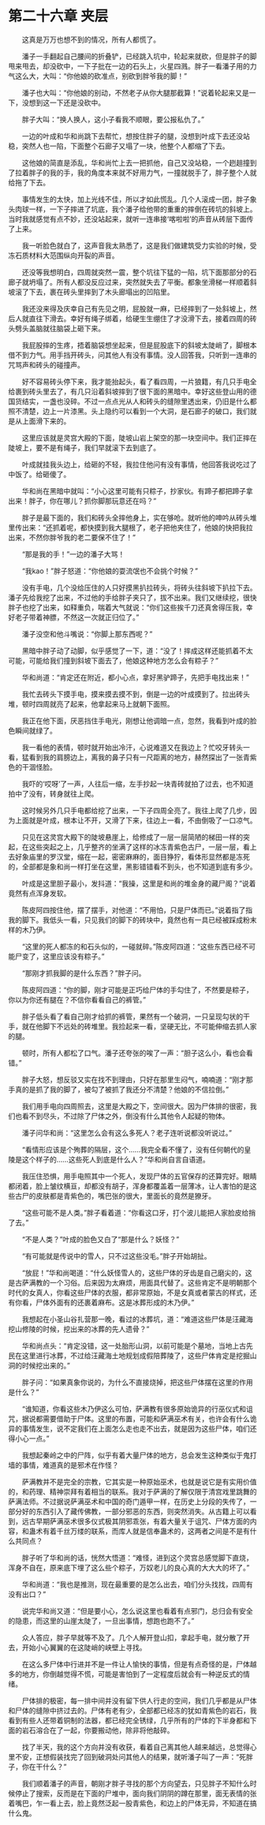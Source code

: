 # 第二十六章 夹层


　　这真是万万也想不到的情况，所有人都慌了。 

　　潘子一手翻起自己腰间的折叠铲，已经跳入坑中，轮起来就砍，但是胖子的脚甩来甩去，却没砍中，一下子批在一边的石头上，火星四溅。胖子一看潘子用的力气这么大，大叫：“你他娘的砍准点，别砍到胖爷我的脚！” 

　　潘子也大叫：“你他娘的别动，不然老子从你大腿那截算！”说着轮起来又是一下，没想到这一下还是没砍中。 

　　胖子大叫：“换人换人，这小子看我不顺眼，要公报私仇了。” 

　　一边的叶成和华和尚跳下去帮忙，想按住胖子的腿，没想到叶成下去还没站稳，突然人也一陷，下面整个石廊子又塌了一块，他整个人都缩了下去。 

　　这他娘的简直是添乱，华和尚忙上去一把抓他，自己又没站稳，一个趔趄撞到了拉着胖子的我的手，我的角度本来就不好用力气，一撞就脱手了，胖子整个人就给拖了下去。 

　　事情发生的太快，加上光线不佳，所以才如此慌乱。几个人滚成一团，胖子象头肉球一样，一下子摔进了坑底，我个潘子给他带的重重的摔倒在砖坑的斜坡上。当时我就感觉有点不妙，还没站起来，就听一连串接‘喀啦啦’的声音从砖层下面传了上来。 

　　我一听脸色就白了，这声音我太熟悉了，这是我们做建筑受力实验的时候，受冻石质材料大范围纵向开裂的声音。 

　　还没等我想明白，四周就突然一震，整个坑往下猛的一陷，坑下面那部分的石廊子就坍塌了。所有人都没反应过来，突然就失去了平衡。都象坐滑梯一样顺着斜坡滚了下去，裹在砖头里摔到了木头廊塌出的凹陷里。 

　　我还没来得及庆幸自己有先见之明，屁股就一麻，已经摔到了一处斜坡上，然后人就直往下滑去。幸好有绳子绑着，给硬生生绷住了才没滑下去，接着四周的砖头劈头盖脑就往脑袋上砸下来。 

　　我屁股摔的生疼，捂着脑袋想坐起来，但是屁股底下的斜坡太陡峭了，脚根本借不到力气。用手挡开砖头，问其他人有没有事情。没人回答我，只听到一连串的咒骂声和砖头的碰撞声。 

　　好不容易砖头停下来，我才能抬起头，看了看四周，一片狼籍，有几只手电全给裹到砖头里去了，有几只沿着斜坡摔到了很下面的黑暗中。幸好这些登山用的德国货结实，一盏也没碎。不过一点点光从人和砖头的缝隙里透出来，仍旧是什么都照不清楚，边上一片漆黑。头上隐约可以看到一个大洞，是石廊子的破口，我们就是从上面滑下来的。 

　　这里应该就是灵宫大殿的下面，陡坡山岩上架空的那一块空间中。我们正摔在陡坡上，要不是有绳子，我们早就滚下去到底了。 

　　叶成就挂我头边上，给砸的不轻，我拉住他问有没有事情，他回答我说吃过了中饭了。给砸傻了。 

　　华和尚在黑暗中就叫：“小心这里可能有只粽子，抄家伙。有蹄子都把蹄子拿出来！胖子，你在哪儿？抓你脚那玩意还在吗？”  

　　胖子是最下面的，我们和砖头全摔他身上，实在够呛。就听他的呻吟从砖头堆里传出来：“还抓着呢，都快摸到我大腿根了，老子把他夹住了，他娘的快把我拉出来，不然你胖爷我的老二要保不住了！” 

　　“那是我的手！”一边的潘子大骂！ 

　　“我kao！”胖子怒道：“你他娘的耍流氓也不会挑个时候？” 

　　没有手电，几个没给压住的人只好摸黑扒拉砖头，将砖头往斜坡下扒拉下去。潘子先给我挖了出来，不过他的手给胖子夹只了，拔不出来。我们又继续挖，很快胖子也挖了出来，如释重负，喘着大气就说：“你们这些挨千刀还真舍得压我，幸好老子带着神膘，不然这一次就正归位了。” 

　　潘子没空和他斗嘴说：“你脚上那东西呢？” 

　　黑暗中胖子动了动脚，似乎感觉了一下，道：“没了！摔成这样还能抓着不太可能，可能给我们撞到斜坡下面去了，他娘这种地方怎么会有粽子？”  

　　华和尚道：“肯定还在附近，都小心点，拿好黑驴蹄子，先把手电找出来！” 

　　我忙去砖头下摸手电，摸来摸去摸不到，倒是一边的叶成摸到了。拉出砖头堆，顿时四周就亮了起来，他拿起来马上就朝下面照。 

　　我正在他下面，厌恶挡住手电光，刚想让他调暗一点，忽然，我看到叶成的脸色瞬间就绿了。 

　　我一看他的表情，顿时就开始出冷汗，心说难道又在我边上？忙咬牙转头一看，猛看到我的肩膀边上，离我的鼻子只有一尺距离的地方，赫然探出了一张青紫色的干涸怪脸。 

　　我吓的‘哎呀’了一声，人往后一缩，左手抄起一块青砖就拍了过去，也不知道拍中了没有，转身就往上爬。 

　　这时候另外几只手电都给挖了出来，一下子四周全亮了。我往上爬了几步，因为上面就是叶成，根本让不开，又滑了下来，往边上一看，不由倒吸了一口凉气。 

　　只见在这灵宫大殿下的陡坡悬崖上，给修成了一层一层简陋的梯田一样的突起，在这些突起之上，几乎整齐的坐满了这样的冰冻青紫色古尸，一层一层，看上去好象庙里的罗汉堂，缩在一起，密密麻麻的，面目狰狞，看体形显然都是冻死的，全部都是象和尚一样打坐在这里，黑影错错看不到头，也不知道到底有多少。 

　　叶成是这里胆子最小，发抖道：“我操，这里是和尚的堆金身的藏尸阁？”说着竟然有点浑身发软。 

　　陈皮阿四按住他，摆了摆手，对他道：“不用怕，只是尸体而已。”说着指了指我的脚下。我低头一看，只见我们的脚下的砖块中，竟然也有一具已经被踩成粉末样的木乃伊。 

　　“这里的死人都冻的和石头似的，一碰就碎。”陈皮阿四道：“这些东西已经不可能尸变了，这里应该没有粽子。” 

　　“那刚才抓我脚的是什么东西？”胖子问。 

　　陈皮阿四道：“你的脚，刚才可能是正巧给尸体的手勾住了，不然要是粽子，你以为你还有腿在？不信你看看自己的裤管。”  

　　胖子低头看了看自己刚才给抓的裤管，果然有一个破洞，一只呈现勾状的干手，就在他脚下不远处的砖堆里。我捡起来一看，坚硬无比，不可能伸缩去抓人家的腿。 

　　顿时，所有人都松了口气。潘子还夸张的唉了一声：“胆子这么小，看也会看错。” 

　　胖子大怒，想反驳又实在找不到理由，只好在那里生闷气，喃喃道：“刚才那手真的是抓了我的脚了，被勾了被抓了我还分不清楚？他娘的不信拉倒。”  

　　我们用手电向四周照去，这里是大殿之下，空间很大。因为尸体排的很密，我们也看不到尽头，不过除了尸体之外，倒没有什么其他令人起疑的物体。 

　　潘子问华和尚：“这里怎么会有这么多死人？老子连听说都没听说过。” 

　　“看情形应该是个殉葬的隔层，这个……我完全看不懂了，没有任何朝代的皇陵是这个样子的……这些死人到底是什么人？”华和尚自言自语道。 

　　我压住恐惧，用手电照其中一个死人，发现尸体的五官保存的还算完好。眼睛都闭着，脸上皱纹横亘，却都没有胡子，浑身都覆盖着一层薄冰，让人害怕的是这些古尸的皮肤都是青紫色的，嘴巴张的很大，里面长的竟然是獠牙。 

　　“这些可能不是人类。”胖子看着道：“你看这口牙，打个波儿能把人家脸皮给捎了去。” 

　　“不是人类？”叶成的脸色又白了“那是什么？妖怪？” 

　　“有可能就是传说中的雪人，只不过这些没毛。”胖子开始胡扯。 

　　“放屁！”华和尚喝道：“什么妖怪雪人的，这些尸体的牙齿是自己磨尖的，这是古萨满教的一个习俗。后来因为太麻烦，用面具代替了。这些肯定不是明朝那个时代的女真人，你看这些尸体的衣服，都非常原始，不是女真或者蒙古的样式，还有你看，尸体外面有的还裹着麻布。这是冰葬形成的木乃伊。” 

　　我想起在小圣山谷扎营那一晚，看过的冰葬坑，道：“难道这些尸体是汪藏海挖山修陵的时候，挖出来的冰葬的先人遗骨？” 

　　华和尚点头：“肯定没错，这一处胎形山洞，以前可能是个墓地，当地上古先民在这里进行冰葬，不过给汪藏海土地规划成假陪葬陵了，这些尸体肯定是挖掘山洞的时候挖出来的。” 

　　胖子问：“如果真象你说的，为什么不直接烧掉，把这些尸体摆在这里的作用是什么？”  

　　“谁知道，你看这些木乃伊这么可怕，萨满教有很多原始诡异的行巫仪式和诅咒，据说都需要借助于尸体。这里的布置，可能和萨满巫术有关，也许会有什么诡异的事情发生，说不定我们在上面怎么走也走不出去，就是因为这些尸体，咱们还得小心一点。” 

　　我想起秦岭之中的尸阵，似乎有着大量尸体的地方，总会发生这种类似于鬼打墙的事情，难道真的是邪术在作怪？ 

　　萨满教并不是完全的宗教，它其实是一种原始巫术，也就是说它是有实用价值的，和药理、精神崇拜有着相当的联系。我对于萨满的了解仅限于清宫戏里跳舞的萨满法师。不过据说萨满巫术和中国的奇门遁甲一样，在历史上分段的失传了，一部分好的东西引入了藏传佛教，一部分邪恶的东西，则突然消失。从古籍上可以看到，远古早期萨满巫术很多仪式极其阴邪乖张，有着大量关于诅咒、尸体方面的内容，和蛊术有着千丝万缕的联系，而库人就是信奉蛊术的，这两者之间是不是有什么共同点？ 

　　胖子听了华和尚的话，恍然大悟道：“难怪，进到这个灵宫总感觉脚下直烧，浑身不自在，原来底下埋了这么些个粽子，万奴老儿的良心真的大大大的坏了。” 

　　华和尚道：“我也是推测，现在最重要的是怎么出去，咱们分头找找，四周有没有出口？” 

　　说完华和尚又道：“但是要小心，怎么说这里也看着有点邪门，总归会有安全的隐患，而这里的山崖太陡了，一旦出事情，想跑也跑不了。” 

　　众人答应，胖子早就等不及了。几个人解开登山扣，拿起手电，就分散了开去，开始小心翼翼的在这陡峭的峡壁上寻找。 

　　在这么多尸体中行进并不是一件让人愉快的事情，但是有点奇怪的是，尸体越多的地方，你倒越觉得不慌，可能是害怕到了一定程度后就会有一种逆反式的情绪。 

　　尸体排的极密，每一排中间并没有留下供人行走的空间，我们几乎都是从尸体和尸体的缝隙中挤过去的。尸体有老有少，全部都已经冻的犹如青紫色的岩石，我看到有些人还带着铜制的法器，都已经完全锈绿，几乎所有的尸体的下半身都和下面的岩石溶合在了一起，你要搬动他，除非将他敲碎。 

　　找了半天，我的这个方向并没有收获，看着自己离其他人越来越远，总觉得心里不安，正想假装找完了回到破洞处问其他人的结果，就听潘子叫了一声：“死胖子，你在干什么？” 

　　我们顺着潘子的声音，朝刚才胖子寻找的那个方向望去，只见胖子不知什么时候停止了搜索，反而是在下面的尸堆中，面向我们阴阴的蹲在那里，面无表情的张着嘴巴，乍一看上去，脸上竟然泛起一股青紫色，和边上的尸体无异，不知道在搞什么鬼。

